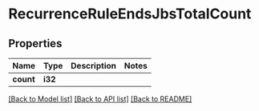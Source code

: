 # RecurrenceRuleEndsJbsTotalCount

## Properties

Name | Type | Description | Notes
------------ | ------------- | ------------- | -------------
**count** | **i32** |  | 

[[Back to Model list]](../README.md#documentation-for-models) [[Back to API list]](../README.md#documentation-for-api-endpoints) [[Back to README]](../README.md)


